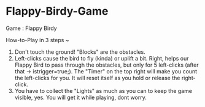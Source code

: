 # Flappy-Birdy-Game
Game : Flappy Birdy

How-to-Play in 3 steps ~
1. Don't touch the ground! "Blocks" are the obstacles. 
2. Left-clicks cause the bird to fly (kinda) or uplift a bit. Right, helps our Flappy Bird to pass through the obstacles, but only for 5 left-clicks (after that -> istrigger=true;). The "Timer" on the top right will make you count the left-clicks for you. It will reset itself as you hold or release the right-click.
3. You have to collect the "Lights" as much as you can to keep the game visible, yes. You will get it while playing, dont worry.
